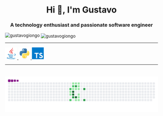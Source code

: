 <h1 align="center">Hi 👋, I'm Gustavo</h1>
<h3 align="center">A technology enthusiast and passionate software engineer</h3>

<p><img align="left" src="https://github-readme-stats.vercel.app/api/top-langs?username=gustavogiongo&show_icons=true&locale=en&layout=compact&theme=dracula" alt="gustavogiongo" /></p>

<p>&nbsp;<img align="center" src="https://github-readme-stats.vercel.app/api?username=gustavogiongo&show_icons=true&locale=en&theme=dracula&layout=compac" alt="gustavogiongo" /></p>

---
<p align="left"> <a href="https://www.java.com" target="_blank" rel="noreferrer"> <img src="https://raw.githubusercontent.com/devicons/devicon/master/icons/java/java-original.svg" alt="java" width="40" height="40"/> </a> <a href="https://www.python.org" target="_blank" rel="noreferrer"> <img src="https://raw.githubusercontent.com/devicons/devicon/master/icons/python/python-original.svg" alt="python" width="40" height="40"/> </a> <a href="https://tailwindcss.com/" target="_blank" rel="noreferrer"> 
  <img src="https://raw.githubusercontent.com/devicons/devicon/master/icons/typescript/typescript-original.svg" alt="typescript" width="40" height="40"/> </a> </p>




---
# ![snake gif](https://github.com/GustavoGiongo/GustavoGiongo/blob/output/github-contribution-grid-snake.gif)
